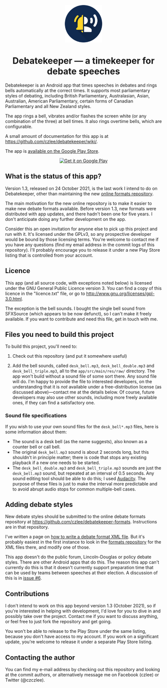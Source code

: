 <div align="center">

<img width="120" src="/misc/icon/overall.svg" />

Debatekeeper &mdash; a timekeeper for debate speeches
=====================================================

</div>

Debatekeeper is an Android app that times speeches in debates and rings bells automatically at the
correct times.  It supports most parliamentary styles of debating, including British Parliamentary,
Australasian, Asian, Australian, American Parliamentary, certain forms of Canadian Parliamentary and
all New Zealand styles.

The app rings a bell, vibrates and/or flashes the screen white (or any combination of the three) at
bell times.  It also rings overtime bells, which are configurable.

A small amount of documentation for this app is at https://github.com/czlee/debatekeeper/wiki/.

The app is [available on the Google Play Store](https://play.google.com/store/apps/details?id=net.czlee.debatekeeper&pcampaignid=pcampaignidMKT-Other-global-all-co-prtnr-py-PartBadge-Mar2515-1).

<div align="center">
<a href="https://play.google.com/store/apps/details?id=net.czlee.debatekeeper&pcampaignid=pcampaignidMKT-Other-global-all-co-prtnr-py-PartBadge-Mar2515-1" target="_blank">
<img alt='Get it on Google Play' height="96" src='https://play.google.com/intl/en_us/badges/static/images/badges/en_badge_web_generic.png'/></a>
</div>

What is the status of this app?
-------------------------------
Version 1.3, released on 24 October 2021, is the last work I intend to do on Debatekeeper, other
than maintaining the new [online formats repository](https://github.com/czlee/debatekeeper-formats).

The main motivation for the new online repository is to make it easier to make new debate formats
available. Before version 1.3, new formats were distributed with app updates, and there hadn't been
one for five years. I don't anticipate doing any further development on the app.

Consider this an open invitation for anyone else to pick up this project and run with it. It's
licensed under the GPLv3, so any prospective developer would be bound by those licensing terms.
You're welcome to contact me if you have any questions (find my email address in the commit logs of
this repository). I'll probably encourage you to release it under a new Play Store listing that is
controlled from your account.

Licence
-------
This app (and all source code, with exceptions noted below) is licensed under the GNU General Public
Licence version 3.  You can find a copy of this licence in the "licence.txt" file, or go to
http://www.gnu.org/licenses/gpl-3.0.html.

The exception is the bell sounds.  I bought the single bell sound from SFXSource (which appears to
be now defunct), so I can't make it freely available.  If you want to contribute and need this file,
get in touch with me.

Files you need to build this project
------------------------------------
To build this project, you'll need to:

1. Check out this repository (and put it somewhere useful)

2. Add the bell sounds, called `desk_bell.mp3`, `desk_bell_double.mp3` and `desk_bell_triple.mp3`,
   all to the `app/src/main/res/raw/` directory. The app won't build without a sound file of some
   sort there.  Any sound file will do.  I'm happy to provide the file to interested developers, on
   the understanding that it is _not_ available under a free-distribution license (as discussed
   above)—contact me at the details below.  Of course, future developers may also use other sounds,
   including more freely available ones, if they can find a satisfactory one.

### Sound file specifications

If you wish to use your own sound files for the `desk_bell*.mp3` files, here is some information
about them:
- The sound is a desk bell (as the name suggests), also known as a counter bell or call bell.
- The original `desk_bell.mp3` sound is about 2 seconds long, but this shouldn't in principle
  matter; there is code that stops any existing playback if a new one needs to be started.
- The `desk_bell_double.mp3` and `desk_bell_triple.mp3` sounds are just the `desk_bell.mp3` sound,
  but repeated at an interval of 0.5 seconds. Any sound editing tool should be able to do this; I
  used [Audacity](https://www.audacityteam.org/). The purpose of these files is just to make the
  interval more predictable and to avoid abrupt audio stops for common multiple-bell cases.

Adding debate styles
--------------------
New debate styles should be submitted to the online debate formats repository at
https://github.com/czlee/debatekeeper-formats. Instructions are in that repository.

I've written a page on [how to write a debate format XML
file](https://github.com/czlee/debatekeeper/wiki/Writing-your-own-custom-debate-format-file). But
it's probably easiest in the first instance to look in the [formats
repository](https://github.com/czlee/debatekeeper-formats) for the XML files there, and modify one
of those.

This app doesn't do the public forum, Lincoln-Douglas or policy debate styles. There are other
Android apps that do this. The reason this app can't currently do this is that it doesn't currently
support preparation time that can be used by teams between speeches at their election. A discussion
of this is in [issue #6](https://github.com/czlee/debatekeeper/issues/6).

Contributions
-------------
I don't intend to work on this app beyond version 1.3 (October 2021), so if you're interested in
helping with development, I'd love for you to dive in and possibly take over the project. Contact me
if you want to discuss anything, or feel free to just fork the repository and get going.

You won't be able to release to the Play Store under the same listing, because you don't have access
to my account. If you work on a significant update, you're welcome to release it under a separate
Play Store listing.

Contacting the author
---------------------
You can find my e-mail address by checking out this repository and looking at the commit authors, or
alternatively message me on Facebook (czlee) or Twitter (@czczlee).
